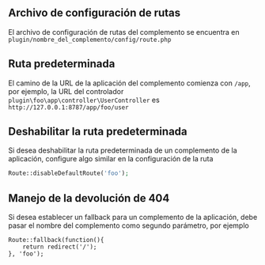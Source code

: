 ## Archivo de configuración de rutas
El archivo de configuración de rutas del complemento se encuentra en `plugin/nombre_del_complemento/config/route.php`

## Ruta predeterminada
El camino de la URL de la aplicación del complemento comienza con `/app`, por ejemplo, la URL del controlador `plugin\foo\app\controller\UserController` es `http://127.0.0.1:8787/app/foo/user`

## Deshabilitar la ruta predeterminada
Si desea deshabilitar la ruta predeterminada de un complemento de la aplicación, configure algo similar en la configuración de la ruta
```php
Route::disableDefaultRoute('foo');
```

## Manejo de la devolución de 404
Si desea establecer un fallback para un complemento de la aplicación, debe pasar el nombre del complemento como segundo parámetro, por ejemplo
```
Route::fallback(function(){
    return redirect('/');
}, 'foo');
```
